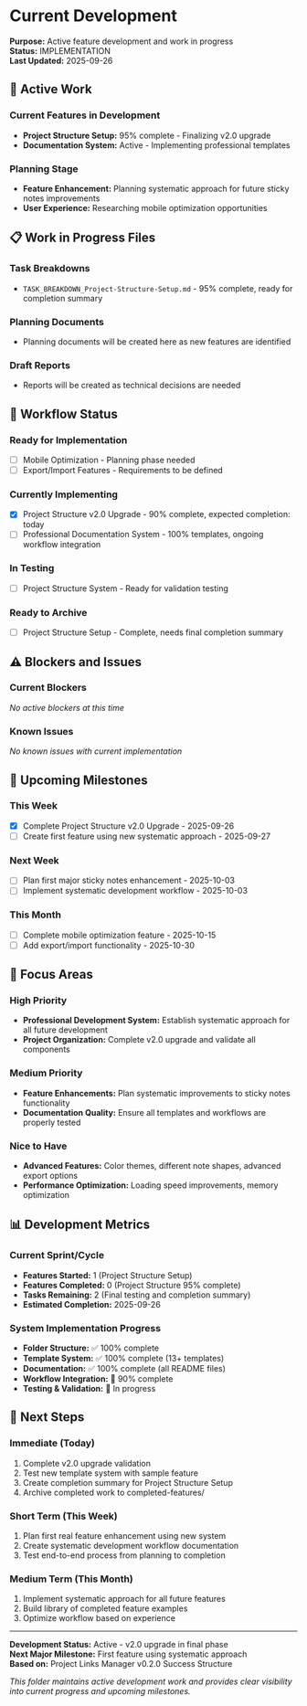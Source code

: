 # Current Development

**Purpose:** Active feature development and work in progress  
**Status:** IMPLEMENTATION  
**Last Updated:** 2025-09-26

## 🔨 **Active Work**

### **Current Features in Development**
- **Project Structure Setup:** 95% complete - Finalizing v2.0 upgrade
- **Documentation System:** Active - Implementing professional templates

### **Planning Stage**
- **Feature Enhancement:** Planning systematic approach for future sticky notes improvements
- **User Experience:** Researching mobile optimization opportunities

## 📋 **Work in Progress Files**

### **Task Breakdowns**
- `TASK_BREAKDOWN_Project-Structure-Setup.md` - 95% complete, ready for completion summary

### **Planning Documents**
- Planning documents will be created here as new features are identified

### **Draft Reports**
- Reports will be created as technical decisions are needed

## 🔄 **Workflow Status**

### **Ready for Implementation**
- [ ] Mobile Optimization - Planning phase needed
- [ ] Export/Import Features - Requirements to be defined

### **Currently Implementing**
- [x] Project Structure v2.0 Upgrade - 90% complete, expected completion: today
- [ ] Professional Documentation System - 100% templates, ongoing workflow integration

### **In Testing**
- [ ] Project Structure System - Ready for validation testing

### **Ready to Archive**
- [ ] Project Structure Setup - Complete, needs final completion summary

## ⚠️ **Blockers and Issues**

### **Current Blockers**
*No active blockers at this time*

### **Known Issues**
*No known issues with current implementation*

## 📅 **Upcoming Milestones**

### **This Week**
- [x] Complete Project Structure v2.0 Upgrade - 2025-09-26
- [ ] Create first feature using new systematic approach - 2025-09-27

### **Next Week**
- [ ] Plan first major sticky notes enhancement - 2025-10-03
- [ ] Implement systematic development workflow - 2025-10-03

### **This Month**
- [ ] Complete mobile optimization feature - 2025-10-15
- [ ] Add export/import functionality - 2025-10-30

## 🎯 **Focus Areas**

### **High Priority**
- **Professional Development System:** Establish systematic approach for all future development
- **Project Organization:** Complete v2.0 upgrade and validate all components

### **Medium Priority**
- **Feature Enhancements:** Plan systematic improvements to sticky notes functionality
- **Documentation Quality:** Ensure all templates and workflows are properly tested

### **Nice to Have**
- **Advanced Features:** Color themes, different note shapes, advanced export options
- **Performance Optimization:** Loading speed improvements, memory optimization

## 📊 **Development Metrics**

### **Current Sprint/Cycle**
- **Features Started:** 1 (Project Structure Setup)
- **Features Completed:** 0 (Project Structure 95% complete)
- **Tasks Remaining:** 2 (Final testing and completion summary)
- **Estimated Completion:** 2025-09-26

### **System Implementation Progress**
- **Folder Structure:** ✅ 100% complete
- **Template System:** ✅ 100% complete (13+ templates)
- **Documentation:** ✅ 100% complete (all README files)
- **Workflow Integration:** 🔄 90% complete
- **Testing & Validation:** 🔄 In progress

## 📝 **Next Steps**

### **Immediate (Today)**
1. Complete v2.0 upgrade validation
2. Test new template system with sample feature
3. Create completion summary for Project Structure Setup
4. Archive completed work to completed-features/

### **Short Term (This Week)**
1. Plan first real feature enhancement using new system
2. Create systematic development workflow documentation
3. Test end-to-end process from planning to completion

### **Medium Term (This Month)**
1. Implement systematic approach for all future features
2. Build library of completed feature examples
3. Optimize workflow based on experience

---

**Development Status:** Active - v2.0 upgrade in final phase  
**Next Major Milestone:** First feature using systematic approach  
**Based on:** Project Links Manager v0.2.0 Success Structure

*This folder maintains active development work and provides clear visibility into current progress and upcoming milestones.*